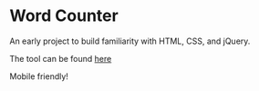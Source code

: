 # Word Counter

An early project to build familiarity with HTML, CSS, and jQuery.

The tool can be found [here](http://www.wordcountspace.com)

Mobile friendly!
